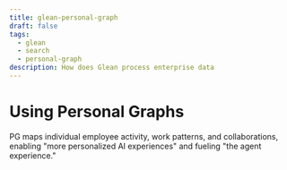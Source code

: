 ```yaml
---
title: glean-personal-graph
draft: false
tags:
  - glean
  - search
  - personal-graph
description: How does Glean process enterprise data
---
```


# Using Personal Graphs

PG maps individual employee activity, work patterns, and collaborations, enabling "more personalized AI experiences" and fueling "the agent experience."


